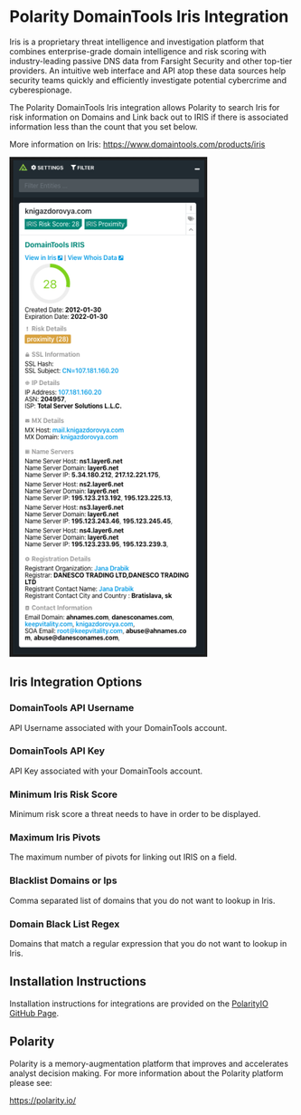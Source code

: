 # Polarity DomainTools Iris Integration

Iris is a proprietary threat intelligence and investigation platform that combines enterprise-grade domain intelligence and risk scoring with industry-leading passive DNS data from Farsight Security and other top-tier providers. An intuitive web interface and API atop these data sources help security teams quickly and efficiently investigate potential cybercrime and cyberespionage.

The Polarity DomainTools Iris integration allows Polarity to search Iris for risk information on Domains and Link back out to IRIS if there is associated information less than the count that you set below.

More information on Iris:
https://www.domaintools.com/products/iris

<img width="350" alt="Example Integration" src="./assets/integration-example.png">


## Iris Integration Options

### DomainTools API Username

API Username associated with your DomainTools account.

### DomainTools API Key

API Key associated with your DomainTools account.

### Minimum Iris Risk Score

Minimum risk score a threat needs to have in order to be displayed.

### Maximum Iris Pivots

The maximum number of pivots for linking out IRIS on a field.

### Blacklist Domains or Ips
Comma separated list of domains that you do not want to lookup in Iris.

### Domain Black List Regex
Domains that match a regular expression that you do not want to lookup in Iris.

## Installation Instructions

Installation instructions for integrations are provided on the [PolarityIO GitHub Page](https://polarityio.github.io/).

## Polarity

Polarity is a memory-augmentation platform that improves and accelerates analyst decision making.  For more information about the Polarity platform please see:

https://polarity.io/
